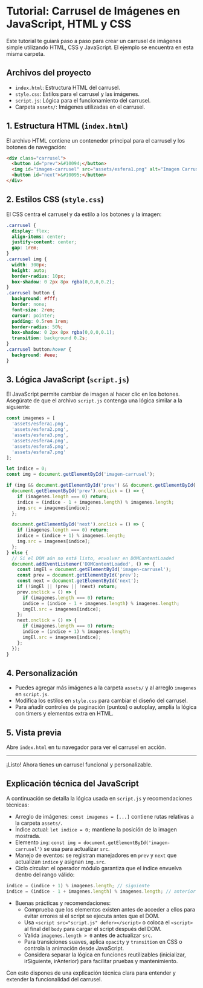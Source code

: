 # Tutorial: Carrusel de Imágenes en JavaScript, HTML y CSS

Este tutorial te guiará paso a paso para crear un carrusel de imágenes simple utilizando HTML, CSS y JavaScript. El ejemplo se encuentra en esta misma carpeta.

## Archivos del proyecto

- `index.html`: Estructura HTML del carrusel.
- `style.css`: Estilos para el carrusel y las imágenes.
- `script.js`: Lógica para el funcionamiento del carrusel.
- Carpeta `assets/`: Imágenes utilizadas en el carrusel.

## 1. Estructura HTML (`index.html`)

El archivo HTML contiene un contenedor principal para el carrusel y los botones de navegación:

```html
<div class="carrusel">
  <button id="prev">&#10094;</button>
  <img id="imagen-carrusel" src="assets/esfera1.png" alt="Imagen Carrusel">
  <button id="next">&#10095;</button>
</div>
```

## 2. Estilos CSS (`style.css`)

El CSS centra el carrusel y da estilo a los botones y la imagen:

```css
.carrusel {
  display: flex;
  align-items: center;
  justify-content: center;
  gap: 1rem;
}
.carrusel img {
  width: 300px;
  height: auto;
  border-radius: 10px;
  box-shadow: 0 2px 8px rgba(0,0,0,0.2);
}
.carrusel button {
  background: #fff;
  border: none;
  font-size: 2rem;
  cursor: pointer;
  padding: 0.5rem 1rem;
  border-radius: 50%;
  box-shadow: 0 2px 8px rgba(0,0,0,0.1);
  transition: background 0.2s;
}
.carrusel button:hover {
  background: #eee;
}
```

## 3. Lógica JavaScript (`script.js`)

El JavaScript permite cambiar de imagen al hacer clic en los botones. Asegúrate de que el archivo `script.js` contenga una lógica similar a la siguiente:

```js
const imagenes = [
  'assets/esfera1.png',
  'assets/esfera2.png',
  'assets/esfera3.png',
  'assets/esfera4.png',
  'assets/esfera5.png',
  'assets/esfera7.png'
];

let indice = 0;
const img = document.getElementById('imagen-carrusel');

if (img && document.getElementById('prev') && document.getElementById('next')) {
  document.getElementById('prev').onclick = () => {
    if (imagenes.length === 0) return;
    indice = (indice - 1 + imagenes.length) % imagenes.length;
    img.src = imagenes[indice];
  };

  document.getElementById('next').onclick = () => {
    if (imagenes.length === 0) return;
    indice = (indice + 1) % imagenes.length;
    img.src = imagenes[indice];
  };
} else {
  // Si el DOM aún no está listo, envolver en DOMContentLoaded
  document.addEventListener('DOMContentLoaded', () => {
    const imgEl = document.getElementById('imagen-carrusel');
    const prev = document.getElementById('prev');
    const next = document.getElementById('next');
    if (!imgEl || !prev || !next) return;
    prev.onclick = () => {
      if (imagenes.length === 0) return;
      indice = (indice - 1 + imagenes.length) % imagenes.length;
      imgEl.src = imagenes[indice];
    };
    next.onclick = () => {
      if (imagenes.length === 0) return;
      indice = (indice + 1) % imagenes.length;
      imgEl.src = imagenes[indice];
    };
  });
}
```

## 4. Personalización

- Puedes agregar más imágenes a la carpeta `assets/` y al arreglo `imagenes` en `script.js`.
- Modifica los estilos en `style.css` para cambiar el diseño del carrusel.
- Para añadir controles de paginación (puntos) o autoplay, amplía la lógica con timers y elementos extra en HTML.

## 5. Vista previa

Abre `index.html` en tu navegador para ver el carrusel en acción.

---

¡Listo! Ahora tienes un carrusel funcional y personalizable.

## Explicación técnica del JavaScript

A continuación se detalla la lógica usada en `script.js` y recomendaciones técnicas:

- Arreglo de imágenes: `const imagenes = [...]` contiene rutas relativas a la carpeta `assets/`.
- Índice actual: `let indice = 0;` mantiene la posición de la imagen mostrada.
- Elemento `img`: `const img = document.getElementById('imagen-carrusel')` se usa para actualizar `src`.
- Manejo de eventos: se registran manejadores en `prev` y `next` que actualizan `indice` y asignan `img.src`.
- Ciclo circular: el operador módulo garantiza que el índice envuelva dentro del rango válido:

```js
indice = (indice + 1) % imagenes.length; // siguiente
indice = (indice - 1 + imagenes.length) % imagenes.length; // anterior
```

- Buenas prácticas y recomendaciones:
  - Comprueba que los elementos existen antes de acceder a ellos para evitar errores si el script se ejecuta antes que el DOM.
  - Usa `<script src="script.js" defer></script>` o coloca el `<script>` al final del `body` para cargar el script después del DOM.
  - Valida `imagenes.length > 0` antes de actualizar `src`.
  - Para transiciones suaves, aplica `opacity` y `transition` en CSS o controla la animación desde JavaScript.
  - Considera separar la lógica en funciones reutilizables (inicializar, irSiguiente, irAnterior) para facilitar pruebas y mantenimiento.

Con esto dispones de una explicación técnica clara para entender y extender la funcionalidad del carrusel.
